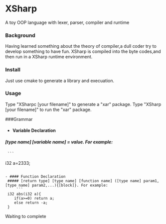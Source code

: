 # XSharp
A toy OOP language with lexer, parser, compiler and runtime 

###  Background
Having learned something about the theory of compiler,a dull coder try to develop something to have fun.
XSharp is compiled into the byte codes,and then run in a XSharp runtime environment.

### Install
Just use cmake to generate a library and execuation.

### Usage
Type "XSharpc [your filename]" to generate a "xar" package.
Type "XSharp [your filename]" to run the "xar" package.

###Grammar
- #### Variable Declaration
 ##### [type name] [variable name] = value. For example:
     ```
 i32 a=2333;
```

- #### Function Declaration
 ##### [return type] [type name] [function name] ([type name] param1,[type name] param2,...){[block]}. For example:
     ```
 i32 abs(i32 a){
 	if(a>=0) return a;
	else return -a;
 }
```
Waiting to complete
